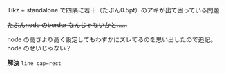 Tikz + standalone で四隅に若干（たぶん0.5pt）のアキが出て困っている問題

~~たぶんnode のborder なんじゃないかと……~~

node の高さより高く設定してもわずかにズレてるのを思い出したので追記。node のせいじゃない？

**解決** `line cap=rect`